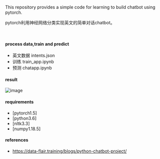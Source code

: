 This repository provides a simple code for learning to build chatbot using pytorch.

pytorch利用神经网络分类实现英文的简单对话chatbot。

<br/>

#### process data,train and predict

* 英文数据
    intents.json
* 训练
    train_app.ipynb
* 预测
    chatapp.ipynb
    
#### result

![image](https://raw.githubusercontent.com/jiangnanboy/chatbot/master/chatbotgui。png)


#### requirements
* [pytorch1.5]
* [python3.6]
* [nltk3.3]
* [numpy1.18.5]

#### references
* https://data-flair.training/blogs/python-chatbot-project/


